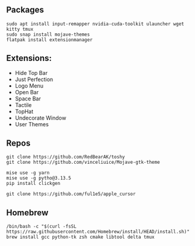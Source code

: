 ## Packages

```
sudo apt install input-remapper nvidia-cuda-toolkit ulauncher wget kitty tmux
sudo snap install mojave-themes
flatpak install extensionmanager
```

## Extensions:

- Hide Top Bar
- Just Perfection
- Logo Menu
- Open Bar
- Space Bar
- Tactile
- TopHat
- Undecorate Window
- User Themes

## Repos

```
git clone https://github.com/RedBearAK/toshy
git clone https://github.com/vinceliuice/Mojave-gtk-theme
```

```
mise use -g yarn
mise use -g pytho@3.13.5
pip install clickgen

git clone https://github.com/ful1e5/apple_cursor
```

## Homebrew

```
/bin/bash -c "$(curl -fsSL https://raw.githubusercontent.com/Homebrew/install/HEAD/install.sh)"
brew install gcc python-tk zsh cmake libtool delta tmux
```
